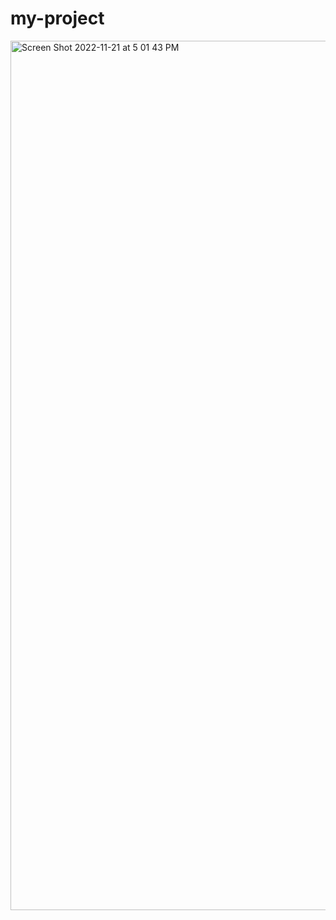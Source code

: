 # my-project
<img width="1391" alt="Screen Shot 2022-11-21 at 5 01 43 PM" src="https://user-images.githubusercontent.com/114226242/203175431-0afc7c66-a358-444b-8932-0a3128171ff6.png">
